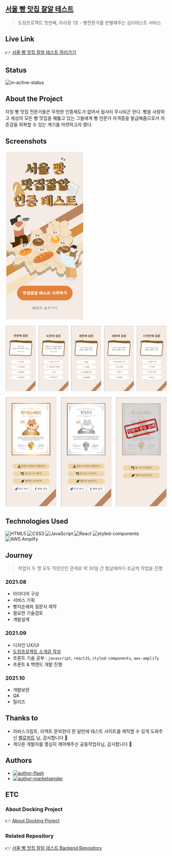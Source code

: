 ## [서울 빵 맛집 잘알 테스트](https://arirang.docking.zone/)
> 도킹프로젝트 첫번째, 아리랑 1호 - 빵전문가를 판별해주는 심리테스트 서비스

## Live Link
👉 [서울 빵 맛집 잘알 테스트 하러가기](https://arirang.docking.zone/)

## Status
<!-- ![active-status](https://img.shields.io/badge/status-active-006600.svg) -->
![in-active-status](https://img.shields.io/badge/status-inactive-FF0000.svg)

## About the Project
자칭 빵 맛집 전문가들은 뚜렷한 인증제도가 없어서 쉽사리 무시되곤 한다. 빵을 사랑하고 세상의 모든 빵 맛집을 꿰뚫고 있는 그들에게 빵 전문가 자격증을 발급해줌으로서 자존감을 회복할 수 있는 계기를 마련하고자 했다.

## Screenshots
![pang-test-main](./image/README-1641605241372.png)

![pang-test-question](./image/README-1641605217625.png)

![pang-test-result](./image/README-1641605171457.png)

## Technologies Used
<img alt="HTML5" src ="https://img.shields.io/badge/HTML5-E34F26.svg?&style=for-the-badge&logo=HTML5&logoColor=black"/>
<img alt="CSS3" src ="https://img.shields.io/badge/CSS3-1572B6.svg?&style=for-the-badge&logo=CSS3&logoColor=black"/>
<img alt="JavaScript" src ="https://img.shields.io/badge/JavaScript-F7DF1E.svg?&style=for-the-badge&logo=JavaScript&logoColor=black"/>
<img alt="React" src ="https://img.shields.io/badge/React.JS-61DAFB.svg?&style=for-the-badge&logo=React&logoColor=black"/>
<img alt="styled-components" src ="https://img.shields.io/badge/styled components-DB7093.svg?&style=for-the-badge&logo=styled-components&logoColor=black"/>
<img alt="AWS Amplify" src ="https://img.shields.io/badge/AWS Amplify-FF9900.svg?&style=for-the-badge&logo=AWSAmplify&logoColor=black"/>


## Journey
> 작업자 두 명 모두 직장인인 관계로 약 30일 간 틈날때마다 조금씩 작업을 진행

### 2021.08 
- 아이디어 구상
- 서비스 기획
- 빵지순례좌 질문지 제작
- 필요한 기술검토
- 개발설계
### 2021.09 
- 디자인 UX/UI 
- [도킹프로젝트 소개글 작성](https://log4flash.notion.site/861ce3989a6e469d92a1b15a7e9d0d7e)
- 프론트 기술 공부 : `javascript`, `reactJS`, `styled-components`, `aws-amplify`
- 프론트 & 백엔드 개발 진행
### 2021.10
- 개발보완
- QA
- 릴리즈

## Thanks to
- 자바스크립트, 리엑트 문외한이 한 달만에 테스트 사이트를 제작할 수 있게 도와주신 [벨로퍼트](https://react.vlpt.us) 님, 감사합니다 🙏
- 게으른 개발자를 열심히 케어해주신 공동작업자님, 감사합니다 🙏

## Authors
- [![author-flash](https://img.shields.io/badge/author-flash-FF6600.svg)](https://blog.mhson.world/)
- [![author-marketsender](https://img.shields.io/badge/author-marketsensor-006600.svg)](https://www.instagram.com/market_senser/)

## ETC
### About Docking Project
👉 [About Docking Project](https://log4flash.notion.site/861ce3989a6e469d92a1b15a7e9d0d7e)

### Related Repository
👉 [서울 빵 맛집 잘알 테스트 Backend Repository](https://github.com/Miniminis/arirang-first-project-back)
